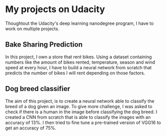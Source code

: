 # My projects on Udacity
Thoughtout the Udacity's deep learning nanodegree program, I have to work on multiple projects.

## Bake Sharing Prediction
In this project, I own a store that rent bikes. Using a dataset containing numbers 
like the amount of bikes rented, temperature, season and wind speed at every hour, 
I have to build a neural network from scratch that predicts the number of bikes I will rent depending on those factors.

## Dog breed classifier
The aim of this project, is to create a neural network able to classify the breed of a dog given an image.
To give more challenge, I was asked to check if there is a human in the image before classifying the dog breed.
I created a CNN from scratch that is able to classify the images with an accuracy of 13%. I then tried to fine tune a pre-trained version of VGG16 to get an accuracy of 75%.
